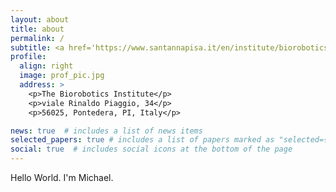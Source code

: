 ```yaml
---
layout: about
title: about
permalink: /
subtitle: <a href='https://www.santannapisa.it/en/institute/biorobotics/biorobotics-institute'>The Biorobotics Institute</a>, <a href='https://www.santannapisa.it/it'>Sant'Anna School of Advanced Studies</a>. 
profile:
  align: right
  image: prof_pic.jpg
  address: >
    <p>The Biorobotics Institute</p>
    <p>viale Rinaldo Piaggio, 34</p>
    <p>56025, Pontedera, PI, Italy</p>

news: true  # includes a list of news items
selected_papers: true # includes a list of papers marked as "selected={true}"
social: true  # includes social icons at the bottom of the page
---
```

Hello World. I'm Michael.

<!---
Write your biography here. Tell the world about yourself. Link to your favorite [subreddit](http://reddit.com). You can put a picture in, too. The code is already in, just name your picture `prof_pic.jpg` and put it in the `img/` folder.>

Put your address / P.O. box / other info right below your picture. You can also disable any these elements by editing `profile` property of the YAML header of your `_pages/about.md`. Edit `_bibliography/papers.bib` and Jekyll will render your [publications page](/al-folio/publications/) automatically.

Link to your social media connections, too. This theme is set up to use [Font Awesome icons](http://fortawesome.github.io/Font-Awesome/) and [Academicons](https://jpswalsh.github.io/academicons/), like the ones below. Add your Facebook, Twitter, LinkedIn, Google Scholar, or just disable all of them.
-->
